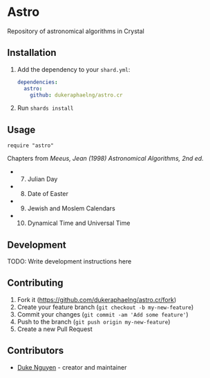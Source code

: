 # Astro

Repository of astronomical algorithms in Crystal

## Installation

1. Add the dependency to your `shard.yml`:

   ```yaml
   dependencies:
     astro:
       github: dukeraphaelng/astro.cr
   ```

2. Run `shards install`

## Usage

```crystal
require "astro"
```

Chapters from _Meeus, Jean (1998) Astronomical Algorithms, 2nd ed._

- 7. Julian Day
- 8. Date of Easter
- 9. Jewish and Moslem Calendars
- 10. Dynamical Time and Universal Time

## Development

TODO: Write development instructions here

## Contributing

1. Fork it (<https://github.com/dukeraphaelng/astro.cr/fork>)
2. Create your feature branch (`git checkout -b my-new-feature`)
3. Commit your changes (`git commit -am 'Add some feature'`)
4. Push to the branch (`git push origin my-new-feature`)
5. Create a new Pull Request

## Contributors

- [Duke Nguyen](https://github.com/dukeraphaelng) - creator and maintainer
